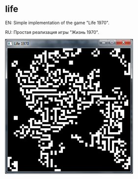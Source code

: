 life
===========

EN: Simple implementation of the game "Life 1970".

RU: Простая реализация игры "Жизнь 1970".


![](https://raw.githubusercontent.com/gil9red/life/master/screenshot.png)